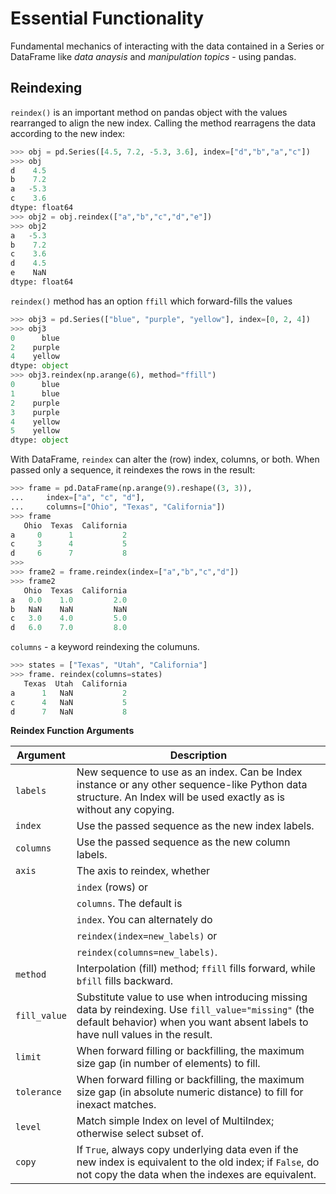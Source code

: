 # Essential Functionality

Fundamental mechanics of interacting with the data contained in a Series or DataFrame like *data anaysis* and *manipulation topics* - using pandas.

## Reindexing

`reindex()` is an important method on pandas object with the values rearranged to align the new index.
Calling the method rearragens the data according to the new index:
```python
>>> obj = pd.Series([4.5, 7.2, -5.3, 3.6], index=["d","b","a","c"])
>>> obj
d    4.5
b    7.2
a   -5.3
c    3.6
dtype: float64
>>> obj2 = obj.reindex(["a","b","c","d","e"])
>>> obj2
a   -5.3
b    7.2
c    3.6
d    4.5
e    NaN
dtype: float64
```
`reindex()` method has an option `ffill` which forward-fills the values

```python
>>> obj3 = pd.Series(["blue", "purple", "yellow"], index=[0, 2, 4])
>>> obj3
0      blue
2    purple
4    yellow
dtype: object
>>> obj3.reindex(np.arange(6), method="ffill")
0      blue
1      blue
2    purple
3    purple
4    yellow
5    yellow
dtype: object
```
With DataFrame, `reindex` can alter the (row) index, columns, or both. When passed only a sequence, it reindexes the rows in the result:

```python
>>> frame = pd.DataFrame(np.arange(9).reshape((3, 3)),
...     index=["a", "c", "d"],
...     columns=["Ohio", "Texas", "California"])
>>> frame
   Ohio  Texas  California
a     0      1           2
c     3      4           5
d     6      7           8
>>> 
>>> frame2 = frame.reindex(index=["a","b","c","d"])
>>> frame2
   Ohio  Texas  California
a   0.0    1.0         2.0
b   NaN    NaN         NaN
c   3.0    4.0         5.0
d   6.0    7.0         8.0
```
`columns` -  a keyword reindexing the columuns.

```python
>>> states = ["Texas", "Utah", "California"]
>>> frame. reindex(columns=states)
   Texas  Utah  California
a      1   NaN           2
c      4   NaN           5
d      7   NaN           8
```

**Reindex Function Arguments**


| **Argument** | **Description** |
| --- | --- |
| `labels`	| New sequence to use as an index. Can be Index instance or any other sequence-like Python data structure. An Index will be used exactly as is without any copying. |
| `index` | Use the passed sequence as the new index labels. |
| `columns` | Use the passed sequence as the new column labels. |
| `axis` | The axis to reindex, whether |
| | `index` (rows) or |
| | `columns`. The default is |
| | `index`. You can alternately do |
| | `reindex(index=new_labels)` or |
| | `reindex(columns=new_labels)`. |
| `method` | Interpolation (fill) method; `ffill` fills forward, while `bfill` fills backward. |
| `fill_value` | Substitute value to use when introducing missing data by reindexing. Use `fill_value="missing"` (the default behavior) when you want absent labels to have null values in the result. |
| `limit` | When forward filling or backfilling, the maximum size gap (in number of elements) to fill. |
| `tolerance` | When forward filling or backfilling, the maximum size gap (in absolute numeric distance) to fill for inexact matches. |
| `level` |	Match simple Index on level of MultiIndex; otherwise select subset of. |
| `copy` | If `True`, always copy underlying data even if the new index is equivalent to the old index; if `False`, do not copy the data when the indexes are equivalent. |
